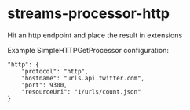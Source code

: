 streams-processor-http
=====================

Hit an http endpoint and place the result in extensions

Example SimpleHTTPGetProcessor configuration:

    "http": {
        "protocol": "http",
        "hostname": "urls.api.twitter.com",
        "port": 9300,
        "resourceUri": "1/urls/count.json"
    }



